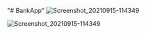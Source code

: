 "# BankApp" 
![Screenshot_20210915-114349](https://user-images.githubusercontent.com/69763830/133373082-0055060b-43bc-408d-936b-911325297377.png)

![Screenshot_20210915-114349](https://user-images.githubusercontent.com/69763830/133372998-17bb0179-5f54-4f55-a482-72e6c9d13690.png)
